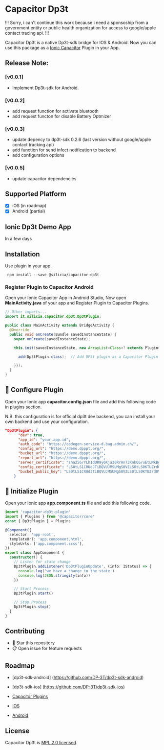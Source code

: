 # Capacitor Dp3t

!!! Sorry, i can't continue this work because i need a sponsoship from a government entity or public health organization for access to google/apple contact tracing api. !!!

Capacitor Dp3t is a native Dp3t-sdk bridge for IOS & Android. Now you can use this package as a [Ionic Capacitor](https://capacitor.ionicframework.com) Plugin in your App.

## Release Note:

### [v0.0.1]

- Implement Dp3t-sdk for Android.

### [v0.0.2]

- add request function for activate bluetooth
- add request functon for disable Battery Optmizer

### [v0.0.3]

- update depency to dp3t-sdk 0.2.6 (last version without google/apple contact tracking api)
- add function for send infect notification to backend
- add configuration options

### [v0.0.5]

- update capacitor dependencies

## Supported Platform

- [x] iOS (in roadmap)
- [x] Android (partial)

## Ionic Dp3t Demo App

In a few days

## Installation

Use plugin in your app.

```console
 npm install --save @silicia/capacitor-dp3t
```

### Register Plugin to Capacitor Android

Open your Ionic Capacitor App in Android Studio, Now open **MainActivity.java** of your app and Register Plugin to Capacitor Plugins.

```java
// Other imports...
import it.silicia.capacitor.dp3t.Dp3tPlugin;

public class MainActivity extends BridgeActivity {
  @Override
  public void onCreate(Bundle savedInstanceState) {
    super.onCreate(savedInstanceState);

    this.init(savedInstanceState, new ArrayList<Class<? extends Plugin>>() {{

      add(Dp3tPlugin.class);  // Add DP3t plugin as a Capacitor Plugin

    }});
  }
}
```

## 📌 Configure Plugin

Open your Ionic app **capacitor.config.json** file and add this following code in plugins section.

N.B. this configuration is for official dp3t dev backend, you can install your own backend and use your configuration.

```json
"Dp3tPlugin": {
      "dev": true,
      "app_id": "your.app.id",
      "auth_code": "https://codegen-service-d.bag.admin.ch/",
      "config_url": "https://demo.dpppt.org/",
      "bucket_url": "https://demo.dpppt.org/",
      "report_url": "https://demo.dpppt.org/",
      "server_certificate": "sha256/YLh1dUR9y6Kja30RrAn7JKnbQG/uEtLMkBgFF2Fuihg=",
      "config_certificate": "LS0tLS1CRUdJTiBQVUJMSUMgS0VZLS0tLS0KTUZrd0V3WUhLb1pJemowQ0FRWUlLb1pJemowREFRY0RRZ0FFdkxXZHVFWThqcnA4aWNSNEpVSlJaU0JkOFh2UgphR2FLeUg2VlFnTXV2Zk1JcmxrNk92QmtKeHdhbUdNRnFWYW9zOW11di9rWGhZdjF1a1p1R2RjREJBPT0KLS0tLS1FTkQgUFVCTElDIEtFWS0tLS0tCg==",
      "bucket_public_key": "LS0tLS1CRUdJTiBQVUJMSUMgS0VZLS0tLS0KTUZrd0V3WUhLb1pJemowQ0FRWUlLb1pJemowREFRY0RRZ0FFdkxXZHVFWThqcnA4aWNSNEpVSlJaU0JkOFh2UgphR2FLeUg2VlFnTXV2Zk1JcmxrNk92QmtKeHdhbUdNRnFWYW9zOW11di9rWGhZdjF1a1p1R2RjREJBPT0KLS0tLS1FTkQgUFVCTElDIEtFWS0tLS0tCg=="
    }
```

## 📌 Initialize Plugin

Open your Ionic app **app.component.ts** file and add this following code.

```typescript
import 'capacitor-dp3t-plugin'
import { Plugins } from '@capacitor/core'
const { Dp3tPlugin } = Plugins

@Component({
  selector: 'app-root',
  templateUrl: 'app.component.html',
  styleUrls: ['app.component.scss'],
})
export class AppComponent {
  constructor() {
    // Listen for state change
    Dp3tPlugin.addListener('Dp3tPluginUpdate', (info: IStatus) => {
      console.log('we have a change in the state')
      console.log(JSON.stringify(info))
    })

    // Start Process
    Dp3tPlugin.start()

    // Stop Process
    Dp3tPlugin.stop()
  }
}
```

## Contributing

- 🌟 Star this repository
- 📋 Open issue for feature requests

## Roadmap

- [dp3t-sdk-android] (https://github.com/DP-3T/dp3t-sdk-android)

- [dp3t-sdk-ios] (https://github.com/DP-3T/dp3t-sdk-ios)

- [Capacitor Plugins](https://capacitor.ionicframework.com/docs/plugins/)

- [IOS](https://capacitor.ionicframework.com/docs/plugins/ios/)

- [Android](https://capacitor.ionicframework.com/docs/plugins/android/)

## License

Capacitor Dp3t is [MPL 2.0 licensed](./LICENSE).
